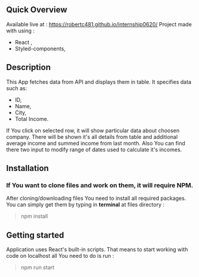 ## Quick Overview
Available live at : https://robertc481.github.io/internship0620/
Project made with using : 
- React ,
- Styled-components,

## Description

This App fetches data from API and displays them in table. 
It specifies data such as:
 - ID,
 - Name,
 - City,
 - Total Income.

If You click on selected row, it will show particular data about choosen company.
There will be shown it's all details from table and additional average income and summed income from last month.
Also You can find there two input to modify range of dates used to calculate it's incomes.


## Installation
### If You want to clone files and work on them, it will require NPM.
After cloning/downloading files You need to install all required packages. You can simply get them by typing in <b>terminal</b> at files directory :

>npm install

## Getting started

Application uses React's built-in scripts. That means to start working with code on localhost all You need to do is run :

>npm run start

